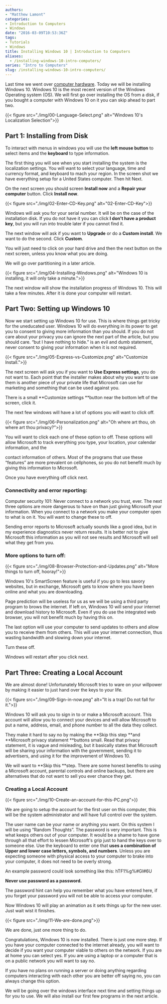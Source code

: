 ```yaml
---
authors: 
- "Matthew Lamont"
categories:
- Introduction to Computers
- Windows
date: "2016-03-09T10:53:36Z"
tags:
- Tutorials
- Windows
title: Installing Windows 10 | Introduction to Computers
aliases:
  - /installing-windows-10-intro-computers/
series: "Intro to Computers"
slug: /installing-windows-10-intro-computers/
---
```


Last time we went over [computer hardware](https://www.blog.mattlamont.com/computer-hardware-introduction-computers). Today we will be installing Windows 10. Windows 10 is the most recent version of the Windows Operating system (OS). We will first go over installing the OS from a disk, if you bought a computer with Windows 10 on it you can skip ahead to part two.

{{< figure src="./img/00-Language-Select.png" alt="Windows 10's Localization Selection">}}

## Part 1: Installing from Disk

To interact with menus in windows you will use the **left mouse button** to select items and the **keyboard** to type information.

The first thing you will see when you start installing the system is the localization settings. You will want to select your language, time and currency format, and keyboard to mach your region. In the screen shot we have everything setup for a United States computer. Then hit Next.

On the next screen you should screen **Install now** and a **Repair your computer** button. Click **Install now**.

{{< figure src="./img/02-Enter-CD-Key.png" alt="02-Enter-CD-Key">}}


Windows will ask you for your serial number. It will be on the case of the installation disk. If you do not have it you can click **I don't have a product key**, but you will run into trouble later if you cannot find it.

The next window will ask if you want to **Upgrade** or do a **Custom install**. We want to do the second. Click **Custom**.

You will just need to click on your hard drive and then the next button on the next screen, unless you know what you are doing.

We will go over partitioning in a later article.

{{< figure src="./img/04-Installing-Windows.png" alt="Windows 10 is installing, it will only take a minute.">}}

The next window will show the installation progress of Windows 10. This will take a few minutes. After it is done your computer will restart.

## Part Two: Setting up Windows 10

Now we start setting up Windows 10 for use. This is where things get tricky for the uneducated user. Windows 10 will do everything in its power to get you to consent to giving more information than you should. If you do not care about your privacy you can ignore the next part of the article, but you should care. “but I have nothing to hide.” is an evil and dumb statement, never consent to giving your information when it is not required.

{{< figure src="./img/05-Express-vs-Customize.png" alt="Customize Install.">}}

The next screen will ask you if you want to **Use Express settings**, you do not want to. Each point that the installer makes about why you want to use them is another piece of your private life that Microsoft can use for marketing and something that can be used against you.

There is a small **Customize settings **button near the bottom left of the screen, click it.

The next few windows will have a lot of options you will want to click off.

{{< figure src="./img/06-Personalization.png" alt="Oh where art thou, oh where art thou privacy?">}}

You will want to click each one of these option to off. These options will allow Microsoft to track everything you type, your location, your calendar information, and the

contact information of others. Most of the programs that use these “features” are more prevalent on cellphones, so you do not benefit much by giving this information to Microsoft.

Once you have everything off click next.

### Connectivity and error reporting:

Computer security 101: Never connect to a network you trust, ever. The next three options are more dangerous to have on than just giving Microsoft your information. When you connect to a network you make your computer open to what is on it. You will want to change these to off.

Sending error reports to Microsoft actually sounds like a good idea, but in my experience diagnostics never return results. It is better not to give Microsoft this information as you will not see results and Microsoft will sell what they get from you.

### More options to turn off:

{{< figure src="./img/08-Browser-Protection-and-Updates.png" alt="More things to turn off, hooray!">}}

Windows 10's SmartScreen feature is useful if you go to less savory websites, but in exchange, Microsoft gets to know where you have been online and what you are downloading.

Page prediction will be useless for us as we will be using a third party program to brows the internet. If left on, Windows 10 will send your internet and download history to Microsoft. Even if you do use the integrated web browser, you will not benefit much by having this on.

The last option will use your computer to send updates to others and allow you to receive them from others. This will use your internet connection, thus wasting bandwidth and slowing down your internet.

Turn these off.

Windows will restart after you click next.

## Part Three: Creating a Local Account

We are almost done! Unfortunately Microsoft tries to ware on your willpower by making it easier to just hand over the keys to your life.

{{< figure src="./img/09-Sign-in-now.png" alt="It is a trap! Do not fall for it.">}}

Windows 10 will ask you to sign in to or make a Microsoft account. This account will allow you to connect your devices and will allow Microsoft to put a name, address, email, and phone number to all the data they collect.

They make it hard to say no by making the **Skip this step **and **Microsoft privacy statement **buttons small. Read that privacy statement, it is vague and misleading, but it basically states that Microsoft will be sharing your information with the government, sending it to advertisers, and using it for the improvement of Windows 10.

We will want to **Skip this **step. There are some honest benefits to using a Microsoft account, parental controls and online backups, but there are alternatives that do not want to sell you ever chance they get.

### Creating a Local Account

{{< figure src="./img/10-Create-an-account-for-this-PC.png">}}

We are going to setup the account for the first user on this computer, this will be the system administrator and will have full control over the system.

The user name can be your name or anything you want. On this system I will be using “Random Thoughts”. The password is very important. This is what keeps others out of your computer. It would be a shame to have gone through all that effort to lessen Microsoft's grip just to hand the keys over to someone else. Use the keyboard to enter one that **uses a combination of Upper and lower case letters, symbols, and numbers**. Unless you are expecting someone with physical access to your computer to brake into your computer, it does not need to be overly strong.

An example password could look something like this: hTF1%g%#Gl#6U

**Never use password as a password.**

The password hint can help you remember what you have entered here, if you forget your password you will not be able to access your computer.

Now Windows 10 will play an animation as it sets things up for the new user. Just wait wist it finishes.

{{< figure src="./img/11-We-are-done.png">}}

We are done, just one more thing to do.

Congratulations, Windows 10 is now installed. There is just one more step. If you have your computer connected to the internet already, you will want to decide if you want your computer viable to others on the network. If you are at home you can select yes. If you are using a laptop or a computer that is on a public network you will want to say no.

If you have no plans on running a server or doing anything regarding computers interacting with each other you are better off saying no, you can always change this option.

We will be going over the windows interface next time and setting things up for you to use. We will also install our first few programs in the next article.
